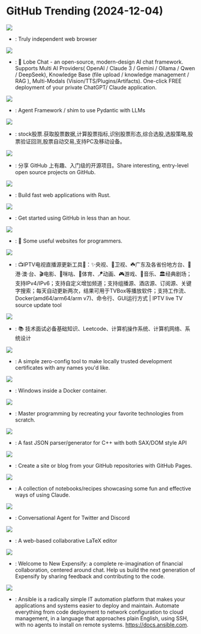 # GitHub Trending (2024-12-04)

![](https://img.shields.io/badge/C%2B%2B-New%201-green?style=flat-square&logo=appveyor)
- [](https://github.comundefined): Truly independent web browser

![](https://img.shields.io/badge/TypeScript-New%20398-green?style=flat-square&logo=appveyor)
- [](https://github.comundefined): 🤯 Lobe Chat - an open-source, modern-design AI chat framework. Supports Multi AI Providers( OpenAI / Claude 3 / Gemini / Ollama / Qwen / DeepSeek), Knowledge Base (file upload / knowledge management / RAG ), Multi-Modals (Vision/TTS/Plugins/Artifacts). One-click FREE deployment of your private ChatGPT/ Claude application.

![](https://img.shields.io/badge/Python-New%20429-green?style=flat-square&logo=appveyor)
- [](https://github.comundefined): Agent Framework / shim to use Pydantic with LLMs

![](https://img.shields.io/badge/Python-New%20721-green?style=flat-square&logo=appveyor)
- [](https://github.comundefined): stock股票.获取股票数据,计算股票指标,识别股票形态,综合选股,选股策略,股票验证回测,股票自动交易,支持PC及移动设备。

![](https://img.shields.io/badge/Python-New%20251-green?style=flat-square&logo=appveyor)
- [](https://github.comundefined): 分享 GitHub 上有趣、入门级的开源项目。Share interesting, entry-level open source projects on GitHub.

![](https://img.shields.io/badge/Rust-New%2066-green?style=flat-square&logo=appveyor)
- [](https://github.comundefined): Build fast web applications with Rust.

![](https://img.shields.io/badge/none-New%20214-green?style=flat-square&logo=appveyor)
- [](https://github.comundefined): Get started using GitHub in less than an hour.

![](https://img.shields.io/badge/none-New%20385-green?style=flat-square&logo=appveyor)
- [](https://github.comundefined): 🔗 Some useful websites for programmers.

![](https://img.shields.io/badge/Python-New%20231-green?style=flat-square&logo=appveyor)
- [](https://github.comundefined): 📺IPTV电视直播源更新工具🚀：✨央视、📡卫视、☘️广东及各省份地方台、🌊港·澳·台、🎬电影、🎥咪咕、🏀体育、🪁动画、🎮游戏、🎵音乐、🏛经典剧场；支持IPv4/IPv6；支持自定义增加频道；支持组播源、酒店源、订阅源、关键字搜索；每天自动更新两次，结果可用于TVBox等播放软件；支持工作流、Docker(amd64/arm64/arm v7)、命令行、GUI运行方式 | IPTV live TV source update tool

![](https://img.shields.io/badge/none-New%2033-green?style=flat-square&logo=appveyor)
- [](https://github.comundefined): 📚 技术面试必备基础知识、Leetcode、计算机操作系统、计算机网络、系统设计

![](https://img.shields.io/badge/Go-New%2046-green?style=flat-square&logo=appveyor)
- [](https://github.comundefined): A simple zero-config tool to make locally trusted development certificates with any names you'd like.

![](https://img.shields.io/badge/Shell-New%2075-green?style=flat-square&logo=appveyor)
- [](https://github.comundefined): Windows inside a Docker container.

![](https://img.shields.io/badge/Markdown-New%20338-green?style=flat-square&logo=appveyor)
- [](https://github.comundefined): Master programming by recreating your favorite technologies from scratch.

![](https://img.shields.io/badge/C%2B%2B-New%208-green?style=flat-square&logo=appveyor)
- [](https://github.comundefined): A fast JSON parser/generator for C++ with both SAX/DOM style API

![](https://img.shields.io/badge/none-New%2011-green?style=flat-square&logo=appveyor)
- [](https://github.comundefined): Create a site or blog from your GitHub repositories with GitHub Pages.

![](https://img.shields.io/badge/Jupyter%20Notebook-New%2018-green?style=flat-square&logo=appveyor)
- [](https://github.comundefined): A collection of notebooks/recipes showcasing some fun and effective ways of using Claude.

![](https://img.shields.io/badge/TypeScript-New%20198-green?style=flat-square&logo=appveyor)
- [](https://github.comundefined): Conversational Agent for Twitter and Discord

![](https://img.shields.io/badge/JavaScript-New%2037-green?style=flat-square&logo=appveyor)
- [](https://github.comundefined): A web-based collaborative LaTeX editor

![](https://img.shields.io/badge/TypeScript-New%2029-green?style=flat-square&logo=appveyor)
- [](https://github.comundefined): Welcome to New Expensify: a complete re-imagination of financial collaboration, centered around chat. Help us build the next generation of Expensify by sharing feedback and contributing to the code.

![](https://img.shields.io/badge/Python-New%2016-green?style=flat-square&logo=appveyor)
- [](https://github.comundefined): Ansible is a radically simple IT automation platform that makes your applications and systems easier to deploy and maintain. Automate everything from code deployment to network configuration to cloud management, in a language that approaches plain English, using SSH, with no agents to install on remote systems. https://docs.ansible.com.


